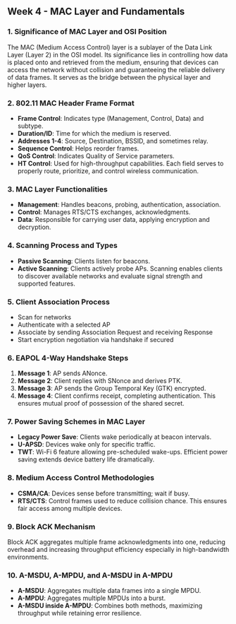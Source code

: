 ## Week 4 - MAC Layer and Fundamentals

### 1. Significance of MAC Layer and OSI Position
The MAC (Medium Access Control) layer is a sublayer of the Data Link Layer (Layer 2) in the OSI model. Its significance lies in controlling how data is placed onto and retrieved from the medium, ensuring that devices can access the network without collision and guaranteeing the reliable delivery of data frames. It serves as the bridge between the physical layer and higher layers.

### 2. 802.11 MAC Header Frame Format
- **Frame Control**: Indicates type (Management, Control, Data) and subtype.
- **Duration/ID**: Time for which the medium is reserved.
- **Addresses 1-4**: Source, Destination, BSSID, and sometimes relay.
- **Sequence Control**: Helps reorder frames.
- **QoS Control**: Indicates Quality of Service parameters.
- **HT Control**: Used for high-throughput capabilities.
Each field serves to properly route, prioritize, and control wireless communication.

### 3. MAC Layer Functionalities
- **Management**: Handles beacons, probing, authentication, association.
- **Control**: Manages RTS/CTS exchanges, acknowledgments.
- **Data**: Responsible for carrying user data, applying encryption and decryption.

### 4. Scanning Process and Types
- **Passive Scanning**: Clients listen for beacons.
- **Active Scanning**: Clients actively probe APs.
Scanning enables clients to discover available networks and evaluate signal strength and supported features.

### 5. Client Association Process
- Scan for networks
- Authenticate with a selected AP
- Associate by sending Association Request and receiving Response
- Start encryption negotiation via handshake if secured

### 6. EAPOL 4-Way Handshake Steps
1. **Message 1**: AP sends ANonce.
2. **Message 2**: Client replies with SNonce and derives PTK.
3. **Message 3**: AP sends the Group Temporal Key (GTK) encrypted.
4. **Message 4**: Client confirms receipt, completing authentication.
This ensures mutual proof of possession of the shared secret.

### 7. Power Saving Schemes in MAC Layer
- **Legacy Power Save**: Clients wake periodically at beacon intervals.
- **U-APSD**: Devices wake only for specific traffic.
- **TWT**: Wi-Fi 6 feature allowing pre-scheduled wake-ups.
Efficient power saving extends device battery life dramatically.

### 8. Medium Access Control Methodologies
- **CSMA/CA**: Devices sense before transmitting; wait if busy.
- **RTS/CTS**: Control frames used to reduce collision chance.
This ensures fair access among multiple devices.

### 9. Block ACK Mechanism
Block ACK aggregates multiple frame acknowledgments into one, reducing overhead and increasing throughput efficiency especially in high-bandwidth environments.

### 10. A-MSDU, A-MPDU, and A-MSDU in A-MPDU
- **A-MSDU**: Aggregates multiple data frames into a single MPDU.
- **A-MPDU**: Aggregates multiple MPDUs into a burst.
- **A-MSDU inside A-MPDU**: Combines both methods, maximizing throughput while retaining error resilience.
